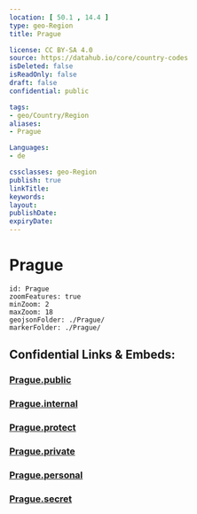 ```yaml
---
location: [ 50.1 , 14.4 ] 
type: geo-Region
title: Prague

license: CC BY-SA 4.0
source: https://datahub.io/core/country-codes
isDeleted: false
isReadOnly: false
draft: false
confidential: public

tags:
- geo/Country/Region
aliases:
- Prague

Languages:
- de

cssclasses: geo-Region
publish: true
linkTitle: 
keywords: 
layout: 
publishDate: 
expiryDate: 
---
```


# Prague

```leaflet
id: Prague
zoomFeatures: true 
minZoom: 2 
maxZoom: 18
geojsonFolder: ./Prague/
markerFolder: ./Prague/
```


## Confidential Links & Embeds: 

### [Prague.public](/_public/\Earth\Continent\Europe\Europe~Central\Czech_Republic\regions~Czech_RepublicPrague.public.md) 

### [Prague.internal](/_internal/\Earth\Continent\Europe\Europe~Central\Czech_Republic\regions~Czech_RepublicPrague.internal.md) 

### [Prague.protect](/_protect/\Earth\Continent\Europe\Europe~Central\Czech_Republic\regions~Czech_RepublicPrague.protect.md) 

### [Prague.private](/_private/\Earth\Continent\Europe\Europe~Central\Czech_Republic\regions~Czech_RepublicPrague.private.md) 

### [Prague.personal](/_personal/\Earth\Continent\Europe\Europe~Central\Czech_Republic\regions~Czech_RepublicPrague.personal.md) 

### [Prague.secret](/_secret/\Earth\Continent\Europe\Europe~Central\Czech_Republic\regions~Czech_RepublicPrague.secret.md)

